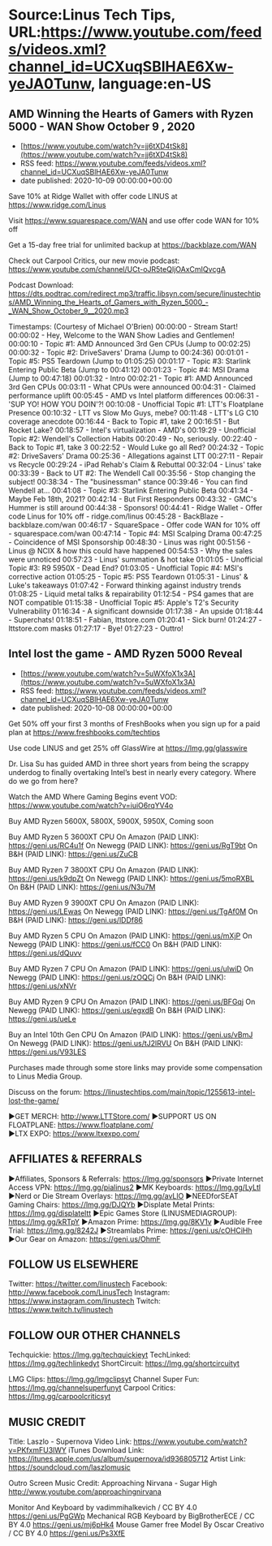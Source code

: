 # Source:Linus Tech Tips, URL:https://www.youtube.com/feeds/videos.xml?channel_id=UCXuqSBlHAE6Xw-yeJA0Tunw, language:en-US

## AMD Winning the Hearts of Gamers with Ryzen 5000 - WAN Show October 9 , 2020
 - [https://www.youtube.com/watch?v=jj6tXD4tSk8](https://www.youtube.com/watch?v=jj6tXD4tSk8)
 - RSS feed: https://www.youtube.com/feeds/videos.xml?channel_id=UCXuqSBlHAE6Xw-yeJA0Tunw
 - date published: 2020-10-09 00:00:00+00:00

Save 10% at Ridge Wallet with offer code LINUS at https://www.ridge.com/Linus

Visit https://www.squarespace.com/WAN and use offer code WAN for 10% off

Get a 15-day free trial for unlimited backup at https://backblaze.com/WAN

Check out Carpool Critics, our new movie podcast: https://www.youtube.com/channel/UCt-oJR5teQIjOAxCmIQvcgA

Podcast Download: https://dts.podtrac.com/redirect.mp3/traffic.libsyn.com/secure/linustechtips/AMD_Winning_the_Hearts_of_Gamers_with_Ryzen_5000_-_WAN_Show_October_9__2020.mp3

Timestamps: (Courtesy of Michael O'Brien)
00:00:00 - Stream Start!
00:00:02 - Hey, Welcome to the WAN Show Ladies and Gentlemen!
00:00:10 - Topic #1: AMD Announced 3rd Gen CPUs (Jump to 00:02:25)
00:00:32 - Topic #2: DriveSavers' Drama (Jump to 00:24:36)
00:01:01 - Topic #5: PS5 Teardown (Jump to 01:05:25)
00:01:17 - Topic #3: Starlink Entering Public Beta (Jump to 00:41:12)
00:01:23 - Topic #4: MSI Drama (Jump to 00:47:18)
00:01:32 - Intro
00:02:21 - Topic #1: AMD Announced 3rd Gen CPUs
 00:03:11 - What CPUs were announced
 00:04:31 - Claimed performance uplift
 00:05:45 - AMD vs Intel platform differences
00:06:31 - 'SUP YO! HOW YOU DOIN'?!
00:10:08 - Unofficial Topic #1: LTT's Floatplane Presence
 00:10:32 - LTT vs Slow Mo Guys, mebe?
 00:11:48 - LTT's LG C10 coverage anecdote
00:16:44 - Back to Topic #1, take 2
 00:16:51 - But Rocket Lake?
 00:18:57 - Intel's virtualization - AMD's
00:19:29 - Unofficial Topic #2: Wendell's Collection Habits
 00:20:49 - No, seriously.
00:22:40 - Back to Topic #1, take 3
 00:22:52 - Would Luke go all Red?
00:24:32 - Topic #2: DriveSavers' Drama
 00:25:36 - Allegations against LTT
 00:27:11 - Repair vs Recycle
 00:29:24 - iPad Rehab's Claim & Rebuttal
 00:32:04 - Linus' take
00:33:39 - Back to UT #2: The Wendell Call
 00:35:56 - Stop changing the subject!
 00:38:34 - The "businessman" stance
 00:39:46 - You can find Wendell at...
00:41:08 - Topic #3: Starlink Entering Public Beta
 00:41:34 - Maybe Feb 18th, 2021?
 00:42:14 - But First Responders
 00:43:32 - GMC's Hummer is still around
00:44:38 - Sponsors!
 00:44:41 - Ridge Wallet - Offer code Linus for 10% off - ridge.com/linus
 00:45:28 - BackBlaze - backblaze.com/wan
 00:46:17 - SquareSpace - Offer code WAN for 10% off - squarespace.com/wan
00:47:14 - Topic #4: MSI Scalping Drama
 00:47:25 - Coincidence of MSI Sponsorship
 00:48:30 - Linus was right
 00:51:56 - Linus @ NCIX & how this could have happened
 00:54:53 - Why the sales were unnoticed
 00:57:23 - Linus' summation & hot take
01:01:05 - Unofficial Topic #3: R9 5950X - Dead End?
01:03:05 - Unofficial Topic #4: MSI's corrective action
01:05:25 - Topic #5: PS5 Teardown
 01:05:31 - Linus' & Luke's takeaways
 01:07:42 - Forward thinking against industry trends
 01:08:25 - Liquid metal talks & repairability
 01:12:54 - PS4 games that are NOT compatible
01:15:38 - Unofficial Topic #5: Apple's T2's Security Vulnerability
 01:16:34 - A significant downside
 01:17:38 - An upside
01:18:44 - Superchats!
 01:18:51 - Fabian, lttstore.com
 01:20:41 - Sick burn!
 01:24:27 - lttstore.com masks
01:27:17 - Bye!
01:27:23 - Outtro!

## Intel lost the game - AMD Ryzen 5000 Reveal
 - [https://www.youtube.com/watch?v=5uWXfoX1x3A](https://www.youtube.com/watch?v=5uWXfoX1x3A)
 - RSS feed: https://www.youtube.com/feeds/videos.xml?channel_id=UCXuqSBlHAE6Xw-yeJA0Tunw
 - date published: 2020-10-08 00:00:00+00:00

Get 50% off your first 3 months of FreshBooks when you sign up for a paid plan at https://www.freshbooks.com/techtips

Use code LINUS and get 25% off GlassWire at https://lmg.gg/glasswire

Dr. Lisa Su has guided AMD in three short years from being the scrappy underdog to finally overtaking Intel’s best in nearly every category. Where do we go from here?

Watch the AMD Where Gaming Begins event VOD: https://www.youtube.com/watch?v=iuiO6rqYV4o

Buy AMD Ryzen 5600X, 5800X, 5900X, 5950X,
Coming soon

Buy AMD Ryzen 5 3600XT CPU
On Amazon (PAID LINK): https://geni.us/RC4u1f
On Newegg (PAID LINK): https://geni.us/RgT9bt
On B&H (PAID LINK): https://geni.us/ZuCB

Buy AMD Ryzen 7 3800XT CPU
On Amazon (PAID LINK): https://geni.us/k9dpZt
On Newegg (PAID LINK): https://geni.us/5moRXBL
On B&H (PAID LINK): https://geni.us/N3u7M

Buy AMD Ryzen 9 3900XT CPU
On Amazon (PAID LINK): https://geni.us/LEwas
On Newegg (PAID LINK): https://geni.us/TgAf0M
On B&H (PAID LINK): https://geni.us/lDDf86

Buy AMD Ryzen 5 CPU
On Amazon (PAID LINK): https://geni.us/mXjP
On Newegg (PAID LINK): https://geni.us/fCC0
On B&H (PAID LINK): https://geni.us/dQuvv

Buy AMD Ryzen 7 CPU
On Amazon (PAID LINK): https://geni.us/uIwiD
On Newegg (PAID LINK): https://geni.us/zOQCj
On B&H (PAID LINK): https://geni.us/xNVr

Buy AMD Ryzen 9 CPU
On Amazon (PAID LINK): https://geni.us/BFGqj
On Newegg (PAID LINK): https://geni.us/egxdB
On B&H (PAID LINK): https://geni.us/ueLe

Buy an Intel 10th Gen CPU
On Amazon (PAID LINK): https://geni.us/vBmJ
On Newegg (PAID LINK): https://geni.us/tJ2lRVU
On B&H (PAID LINK): https://geni.us/V93LES

Purchases made through some store links may provide some compensation to Linus Media Group.

Discuss on the forum: https://linustechtips.com/main/topic/1255613-intel-lost-the-game/


►GET MERCH: http://www.LTTStore.com/
►SUPPORT US ON FLOATPLANE: https://www.floatplane.com/  
►LTX EXPO: https://www.ltxexpo.com/   

AFFILIATES & REFERRALS
---------------------------------------------------
►Affiliates, Sponsors & Referrals: https://lmg.gg/sponsors
►Private Internet Access VPN: https://lmg.gg/pialinus2
►MK Keyboards: https://lmg.gg/LyLtl
►Nerd or Die Stream Overlays: https://lmg.gg/avLlO
►NEEDforSEAT Gaming Chairs: https://lmg.gg/DJQYb
►Displate Metal Prints: https://lmg.gg/displateltt
►Epic Games Store (LINUSMEDIAGROUP): https://lmg.gg/kRTpY
►Amazon Prime: https://lmg.gg/8KV1v
►Audible Free Trial: https://lmg.gg/8242J
►Streamlabs Prime: https://geni.us/cOHCiHh
►Our Gear on Amazon: https://geni.us/OhmF
 
FOLLOW US ELSEWHERE
---------------------------------------------------  
Twitter: https://twitter.com/linustech
Facebook: http://www.facebook.com/LinusTech
Instagram: https://www.instagram.com/linustech
Twitch: https://www.twitch.tv/linustech

FOLLOW OUR OTHER CHANNELS
---------------------------------------------------  
Techquickie: https://lmg.gg/techquickieyt
TechLinked: https://lmg.gg/techlinkedyt
ShortCircuit: https://lmg.gg/shortcircuityt

LMG Clips: https://lmg.gg/lmgclipsyt
Channel Super Fun: https://lmg.gg/channelsuperfunyt
Carpool Critics: https://lmg.gg/carpoolcriticsyt

MUSIC CREDIT
---------------------------------------------------  
Title: Laszlo - Supernova
Video Link: https://www.youtube.com/watch?v=PKfxmFU3lWY
iTunes Download Link: https://itunes.apple.com/us/album/supernova/id936805712
Artist Link: https://soundcloud.com/laszlomusic

Outro Screen Music Credit: Approaching Nirvana - Sugar High http://www.youtube.com/approachingnirvana

Monitor And Keyboard by vadimmihalkevich / CC BY 4.0  https://geni.us/PgGWp
Mechanical RGB Keyboard by BigBrotherECE / CC BY 4.0 https://geni.us/mj6pHk4
Mouse Gamer free Model By Oscar Creativo / CC BY 4.0 https://geni.us/Ps3XfE

